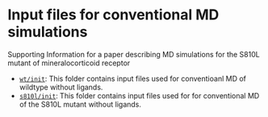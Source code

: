 # Input files for conventional MD simulations
Supporting Information for a paper describing MD simulations for the S810L mutant of mineralocorticoid receptor

- [`wt/init`](wt/init): This folder contains input files used for conventioanl MD of wildtype without ligands.
- [`s810l/init`](s810l/init): This folder contains input files used for for conventional MD of the S810L mutant without ligands.
